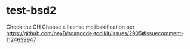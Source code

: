 # test-bsd2
Check the GH Choose a license mojibakification per https://github.com/nexB/scancode-toolkit/issues/2905#issuecomment-1124659947
